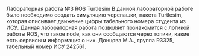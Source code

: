 Лабораторная работа №3 ROS Turtlesim
В данной лабораторной работе было необходимо создать симуляцию черепашки, пакета Turtlesim, которая описывает движение цифры табельного номера студента из ИСУ. Данная лабораторная работа позволяет познакомится с логикой работы ROS, что такое node, как они сообщаются через топики, какие есть сервисы и информация о них.
Донцова М.А., группа R3325, табельный номер ИСУ 242561.
